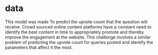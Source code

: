 # data
This model was made To predict the upvote count that the question will receive. 
Crowd sourced online content platforms have a constant need to identify the best content in time to appropriately promote 
and thereby improve the engagement at the website. This challenge involves a similar problem of predicting the upvote count for
queries posted and identify the parameters that affect it the most.
